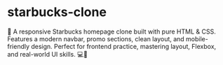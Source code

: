 # starbucks-clone
🌟 A responsive Starbucks homepage clone built with pure HTML &amp; CSS. Features a modern navbar, promo sections, clean layout, and mobile-friendly design. Perfect for frontend practice, mastering layout, Flexbox, and real-world UI skills. 💻📱
